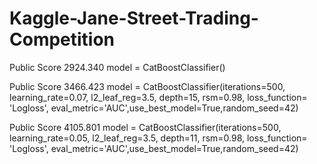 # Kaggle-Jane-Street-Trading-Competition


Public Score
2924.340
model = CatBoostClassifier()

Public Score
3466.423
model = CatBoostClassifier(iterations=500, learning_rate=0.07, l2_leaf_reg=3.5, depth=15, rsm=0.98, loss_function= 'Logloss', eval_metric='AUC',use_best_model=True,random_seed=42)

Public Score
4105.801
model = CatBoostClassifier(iterations=500, learning_rate=0.05, l2_leaf_reg=3.5, depth=11, rsm=0.98, loss_function= 'Logloss', eval_metric='AUC',use_best_model=True,random_seed=42)
